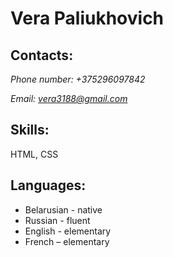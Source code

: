 # Vera Paliukhovich
## Contacts:
*Phone number: +375296097842*

*Email: vera3188@gmail.com*
## Skills: 
HTML, CSS
## Languages:
* Belarusian - native
* Russian - fluent
* English - elementary
* French – elementary
